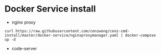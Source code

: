 # Docker Service install

- nginx proxy
```
curl https://raw.githubusercontent.com/cenzwong/cenz-cmd-install/master/docker-service/nginxproxymanager.yaml | docker-compose up -d
```
- code-server
